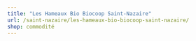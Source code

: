 ```yaml
---
title: "Les Hameaux Bio Biocoop Saint-Nazaire"
url: /saint-nazaire/les-hameaux-bio-biocoop-saint-nazaire/
shop: commodité
---
```

